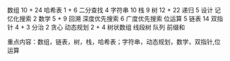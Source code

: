 数组 10 + 24
哈希表 1 + 6
二分查找 4
字符串 10
栈 9 
树 12 + 22
递归 5
设计
记忆化搜索 2
数学 5 + 9
回溯
深度优先搜索 6
广度优先搜索
位运算 5
链表 14
双指针 4 + 3
分治 2
贪心
动态规划 2 + 4
树状数组
线段树
队列
前缀和

重点内容：数组，链表，树，栈，哈希表；字符串，动态规划，数学，双指针,位运算